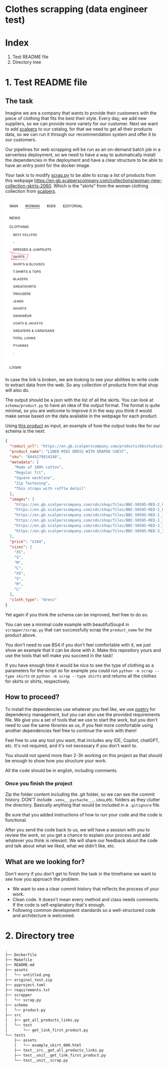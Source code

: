 # Clothes scrapping (data engineer test)

# Index

1. Test README file
2. Directory tree

# 1. Test README file
 

## The task

Imagine we are a company that wants to provide their customers with the piece of clothing that fits the best their
style.
Every day, we add new suppliers, so we can provide more variety for our customer.
Next we want to add [scalpers](https://en.gb.scalperscompany.com/) to our catalog, for that we need to get all their
products data, so we can run it through our recommendation system and offer it to our customers.

Our pipelines for web scrapping will be run as an on-demand batch job in a serverless deployment, so we need to have a
way to automatically install the dependencies in the deployment and have a clear structure to be able to have an entry
point for the docker image.

Your task is to modify [scrap.py](scrapper%2Fscrap.py) to be able to scrap a list of products from this
webpage https://en.gb.scalperscompany.com/collections/woman-new-collection-skirts-2060.
Which is the "skirts" from the woman clothing collection from [scalpers](https://en.gb.scalperscompany.com/).

![untitled.png](assets/untitled.png)

In case the link is broken, we are looking to see your abilities to write code to extract data from the web. So any
collection of products from that shop will also do.

The output should be a json with the list of all the skirts. You can look at `schema/product.py` to have an idea of the
output format.
The format is quite minimal, so you are welcome to improve it in the way you think it would make sense based on the data
available in the webpage for each product.

Using [this product](https://en.gb.scalperscompany.com/products/bbcstudio24-50505-strapless-linen-dress-ss24-red) as
input, an example of how the output looks like for our schema is the next:

```json
{
  "roduct_url": "https://en.gb.scalperscompany.com/products/bbcstudio24-50505-strapless-linen-dress-ss24-red",
  "product_name": "LINEN MIDI DRESS WITH DRAPED CHEST",
  "sku": "8445279814248",
  "metadata": [
    "Made of 100% cotton",
    "Regular fit",
    "Square neckline",
    "Zip fastening",
    "Thin straps with ruffle detail"
  ],
  "images": [
    "https://en.gb.scalperscompany.com/cdn/shop/files/BBC-50505-RED-2_8392707e-c459-4eb2-b8d5-20dd3bba8b2c.jpg?v=1715950630",
    "https://en.gb.scalperscompany.com/cdn/shop/files/BBC-50505-RED-2_8392707e-c459-4eb2-b8d5-20dd3bba8b2c_800x.jpg?v=1715950630",
    "https://en.gb.scalperscompany.com/cdn/shop/files/BBC-50505-RED-1_12cca2fa-3e2c-4e18-b145-927e0cae6c1b.jpg?v=1715950630",
    "https://en.gb.scalperscompany.com/cdn/shop/files/BBC-50505-RED-1_12cca2fa-3e2c-4e18-b145-927e0cae6c1b_800x.jpg?v=1715950630",
    "https://en.gb.scalperscompany.com/cdn/shop/files/BBC-50505-RED-3_70b33f83-8a5d-4604-8cfe-d342011d122e.jpg?v=1715950630",
    "https://en.gb.scalperscompany.com/cdn/shop/files/BBC-50505-RED-3_70b33f83-8a5d-4604-8cfe-d342011d122e_800x.jpg?v=1715950630"
  ],
  "price": "£104",
  "sizes": [
    "XS",
    "S",
    "M",
    "L",
    "XS",
    "S",
    "M",
    "L"
  ],
  "cloth_type": "dress"
}
```

Yet again if you think the schema can be improved, feel free to do so.

You can see a minimal code example with beautifulSoup4 in `scrapper/scrap.py` that can successfully scrap
the `product_name` for the product above.

You don't need to use BS4 if you don't feel comfortable with it, we just show an example that it can be done with it.
Make this repository yours and use the tools that will make you succeed in the task!

If you have enough time it would be nice to see the type of clothing as a parameters for the script so for example you
could run `python -m scrap --type skirts` or `python -m scrap --type shirts` and returns all the clothes for skirts or
shirts, respectively.

## How to proceed?

To install the dependencies use whatever you feel like, we use [poetry](https://python-poetry.org/) for dependency
management, but you can also use the provided requirements file.
We give you a set of tools that we use to start the work, but you don't need to use the same libraries as us, if you
feel
more comfortable using another dependencies feel free to continue the work with them!

Feel free to use any tool you want, that includes any IDE, Copilot, chatGPT, etc. It's not required, and it's not
necessary if you don't want to.

You should not spend more than 2-3h working on this project as that should be enough to show how you structure your
work.

All the code should be in english, including comments.

### Once you finish the project

Zip the folder content including the .git folder, so we can see the commit history.
DON'T include `.venv`,`__pychache__`,`.idea`,etc. folders as they clutter the directory. Basically anything that would be included in a `.gitignore` file.

Be sure that you added instructions of how to run your code and the code is functional.

After you send the code back to us, we will have a session with you to review the work, so you get a chance to explain
your process and add whatever you think is relevant.
We will share our feedback about the code and talk about what we liked, what we didn't like, etc.

## What are we looking for?

Don't worry if you don't get to finish the task in the timeframe we want to see how you approach the problem.

* We want to see a clear commit history that reflects the process of your work.
* Clean code. It doesn't mean every method and class needs comments. If the code is self-explanatory that's enough.
* Following common development standards so a well-structured code and architecture is welcomed.


# 2. Directory tree

```
.
├── Dockerfile
├── Makefile
├── README.md
├── assets
│   └── untitled.png
├── original_test.zip
├── pyproject.toml
├── requirements.txt
├── scrapper
│   └── scrap.py
├── schema
│   └── product.py
├── src
│   ├── get_all_products_links.py
│   └── test
│       └── get_link_first_product.py
└── tests
    ├── assets
    │   └── example_skirt_000.html
    ├── test__src__get_all_products_links.py
    ├── test__unit__get_link_first_product.py
    └── test__unit__scrap.py
```


